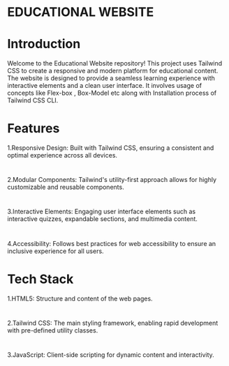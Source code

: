 # EDUCATIONAL WEBSITE

# Introduction
Welcome to the Educational Website repository! This project uses Tailwind CSS to create a responsive and modern platform for educational content. The website is designed to provide a seamless learning experience with interactive elements and a clean user interface.
 It involves usage of concepts like Flex-box , Box-Model etc along with Installation process of Tailwind CSS CLI.

# Features
1.Responsive Design: Built with Tailwind CSS, ensuring a consistent and optimal experience across all devices.
#
2.Modular Components: Tailwind's utility-first approach allows for highly customizable and reusable components.
#
3.Interactive Elements: Engaging user interface elements such as interactive quizzes, expandable sections, and multimedia content.
#
4.Accessibility: Follows best practices for web accessibility to ensure an inclusive experience for all users.


# Tech Stack
1.HTML5: Structure and content of the web pages.
#
2.Tailwind CSS: The main styling framework, enabling rapid development with pre-defined utility classes.
#
3.JavaScript: Client-side scripting for dynamic content and interactivity.
